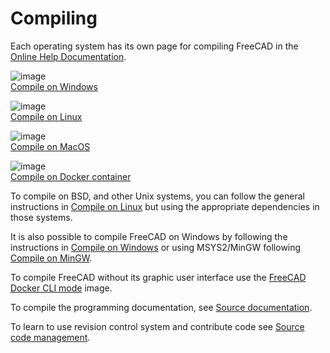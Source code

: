 # Compiling 

Each operating system has its own page for compiling FreeCAD in the [Online Help Documentation](https://wiki.freecad.org/Online_Help_Toc).  

![image](https://github.com/FreeCAD/FreeCAD-documentation-docusaurus/assets/100439627/dbf0e023-7c42-442c-b06d-81b3bc268244)  
[Compile on Windows](https://wiki.freecad.org/Compile_on_Windows)  

![image](https://github.com/FreeCAD/FreeCAD-documentation-docusaurus/assets/100439627/1b8e5cfd-cb7f-413f-84c7-7cf4e720cc32)  
[Compile on Linux](https://wiki.freecad.org/Compile_on_Linux)  

![image](https://github.com/FreeCAD/FreeCAD-documentation-docusaurus/assets/100439627/2cb463b4-b74e-4dba-887f-44a587a41b77)  
[Compile on MacOS](https://wiki.freecad.org/Compile_on_MacOS)    

![image](https://github.com/FreeCAD/FreeCAD-documentation-docusaurus/assets/100439627/adf939fb-a34b-4852-89dc-203a9f8b05f6)  
[Compile on Docker container](https://wiki.freecad.org/Compile_on_Docker)  

To compile on BSD, and other Unix systems, you can follow the general instructions in [Compile on Linux](https://wiki.freecad.org/Compile_on_Linux) but using the appropriate dependencies in those systems.

It is also possible to compile FreeCAD on Windows by following the instructions in [Compile on Windows](https://wiki.freecad.org/Compile_on_Windows) or using MSYS2/MinGW following [Compile on MinGW](https://wiki.freecad.org/Compile_on_MinGW).

To compile FreeCAD without its graphic user interface use the [FreeCAD Docker CLI mode](https://wiki.freecad.org/FreeCAD_Docker_CLI_mode) image.

To compile the programming documentation, see [Source documentation](https://wiki.freecad.org/Source_documentation).

To learn to use revision control system and contribute code see [Source code management](https://wiki.freecad.org/Source_code_management).
